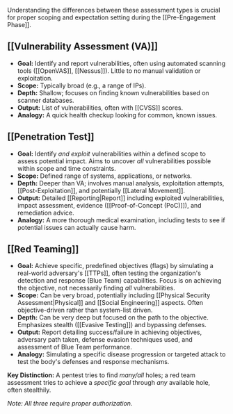Understanding the differences between these assessment types is crucial for proper scoping and expectation setting during the [[Pre-Engagement Phase]].

## [[Vulnerability Assessment (VA)]]

- **Goal:** Identify and report vulnerabilities, often using automated scanning tools ([[OpenVAS]], [[Nessus]]). Little to no manual validation or exploitation.
- **Scope:** Typically broad (e.g., a range of IPs).
- **Depth:** Shallow; focuses on finding known vulnerabilities based on scanner databases.
- **Output:** List of vulnerabilities, often with [[CVSS]] scores.
- **Analogy:** A quick health checkup looking for common, known issues.

## [[Penetration Test]]

- **Goal:** Identify *and exploit* vulnerabilities within a defined scope to assess potential impact. Aims to uncover *all* vulnerabilities possible within scope and time constraints.
- **Scope:** Defined range of systems, applications, or networks.
- **Depth:** Deeper than VA; involves manual analysis, exploitation attempts, [[Post-Exploitation]], and potentially [[Lateral Movement]].
- **Output:** Detailed [[Reporting|Report]] including exploited vulnerabilities, impact assessment, evidence ([[Proof-of-Concept (PoC)]]), and remediation advice.
- **Analogy:** A more thorough medical examination, including tests to see if potential issues can actually cause harm.

## [[Red Teaming]]

- **Goal:** Achieve specific, predefined objectives (flags) by simulating a real-world adversary's [[TTPs]], often testing the organization's detection and response (Blue Team) capabilities. Focus is on achieving the objective, not necessarily finding *all* vulnerabilities.
- **Scope:** Can be very broad, potentially including [[Physical Security Assessment|Physical]] and [[Social Engineering]] aspects. Often objective-driven rather than system-list driven.
- **Depth:** Can be very deep but focused on the path to the objective. Emphasizes stealth ([[Evasive Testing]]) and bypassing defenses.
- **Output:** Report detailing success/failure in achieving objectives, adversary path taken, defense evasion techniques used, and assessment of Blue Team performance.
- **Analogy:** Simulating a specific disease progression or targeted attack to test the body's defenses and response mechanisms.

**Key Distinction:** A pentest tries to find *many/all* holes; a red team assessment tries to achieve a *specific goal* through *any* available hole, often stealthily.

*Note: All three require proper authorization.* 